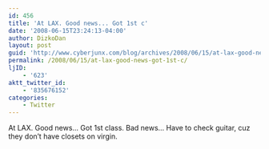 ```yaml
---
id: 456
title: 'At LAX. Good news... Got 1st c'
date: '2008-06-15T23:24:13-04:00'
author: DizkoDan
layout: post
guid: 'http://www.cyberjunx.com/blog/archives/2008/06/15/at-lax-good-news-got-1st-c/'
permalink: /2008/06/15/at-lax-good-news-got-1st-c/
ljID:
    - '623'
aktt_twitter_id:
    - '835676152'
categories:
    - Twitter
---
```


At LAX. Good news… Got 1st class. Bad news… Have to check guitar, cuz they don’t have closets on virgin.